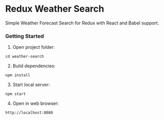 # Redux Weather Search
Simple Weather Forecast Search for Redux with React and Babel support.

### Getting Started

1. Open project folder:
```
cd weather-search
```

2. Build dependencies:
```
npm install
```

3. Start local server:
```
npm start
```

4. Open in web browser:
```
http://localhost:8080
```
